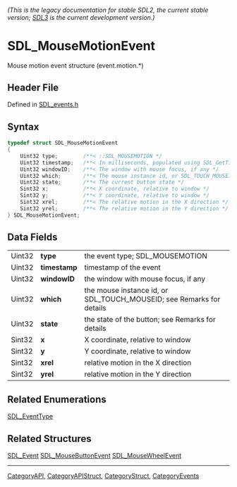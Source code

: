 ###### (This is the legacy documentation for stable SDL2, the current stable version; [SDL3](https://wiki.libsdl.org/SDL3/) is the current development version.)
# SDL_MouseMotionEvent

Mouse motion event structure (event.motion.*)

## Header File

Defined in [SDL_events.h](https://github.com/libsdl-org/SDL/blob/SDL2/include/SDL_events.h)

## Syntax

```c
typedef struct SDL_MouseMotionEvent
{
    Uint32 type;        /**< ::SDL_MOUSEMOTION */
    Uint32 timestamp;   /**< In milliseconds, populated using SDL_GetTicks() */
    Uint32 windowID;    /**< The window with mouse focus, if any */
    Uint32 which;       /**< The mouse instance id, or SDL_TOUCH_MOUSEID */
    Uint32 state;       /**< The current button state */
    Sint32 x;           /**< X coordinate, relative to window */
    Sint32 y;           /**< Y coordinate, relative to window */
    Sint32 xrel;        /**< The relative motion in the X direction */
    Sint32 yrel;        /**< The relative motion in the Y direction */
} SDL_MouseMotionEvent;
```

## Data Fields

|        |               |                                                                      |
| ------ | ------------- | -------------------------------------------------------------------- |
| Uint32 | **type**      | the event type; SDL_MOUSEMOTION                                      |
| Uint32 | **timestamp** | timestamp of the event                                               |
| Uint32 | **windowID**  | the window with mouse focus, if any                                  |
| Uint32 | **which**     | the mouse instance id, or SDL_TOUCH_MOUSEID; see Remarks for details |
| Uint32 | **state**     | the state of the button; see Remarks for details                     |
| Sint32 | **x**         | X coordinate, relative to window                                     |
| Sint32 | **y**         | Y coordinate, relative to window                                     |
| Sint32 | **xrel**      | relative motion in the X direction                                   |
| Sint32 | **yrel**      | relative motion in the Y direction                                   |

## Related Enumerations

[SDL_EventType](SDL_EventType)

## Related Structures

[SDL_Event](SDL_Event)
[SDL_MouseButtonEvent](SDL_MouseButtonEvent)
[SDL_MouseWheelEvent](SDL_MouseWheelEvent)

----
[CategoryAPI](CategoryAPI), [CategoryAPIStruct](CategoryAPIStruct), [CategoryStruct](CategoryStruct), [CategoryEvents](CategoryEvents)


